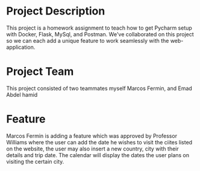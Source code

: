 # Project Description
This project is a homework assignment to teach how to get Pycharm setup with Docker, Flask, MySql, and Postman. We've collaborated on this project so we can each add a unique feature to work seamlessly with the web-application.

# Project Team
This project consisted of two teammates myself Marcos Fermin, and Emad Abdel hamid

# Feature 
Marcos Fermin is adding a feature which was approved by Professor Williams where the user can add the date he wishes to visit the ciites listed on the website, the user may also insert a new country, city with their details and trip date. The calendar will display the dates the user plans on visiting the certain city. 
